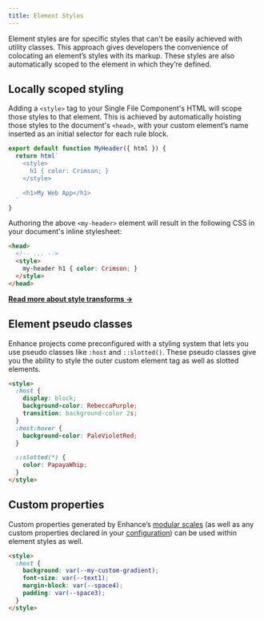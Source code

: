 ```yaml
---
title: Element Styles
---
```


Element styles are for specific styles that can't be easily achieved with utility classes.
This approach gives developers the convenience of colocating an element’s styles with its markup.
These styles are also automatically scoped to the element in which they’re defined.

## Locally scoped styling

Adding a `<style>` tag to your Single File Component's HTML will scope those styles to that element. This is achieved by automatically hoisting those styles to the document's `<head>`, with your custom element’s name inserted as an initial selector for each rule block.

<doc-code highlight="4">

```javascript
export default function MyHeader({ html }) { 
  return html`
    <style>
      h1 { color: Crimson; }
    </style>

    <h1>My Web App</h1>
  `
}
```

</doc-code>

Authoring the above `<my-header>` element will result in the following CSS in your document's inline stylesheet:

<doc-code highlight="4">

```html
<head>
  <!-- ... -->
  <style>
    my-header h1 { color: Crimson; }
  </style>
</head>
```

</doc-code>

<doc-callout level="none" mark="🦾">

**[Read more about style transforms →](/docs/learn/features/transforms/style-transforms)**

</doc-callout>

## Element pseudo classes

Enhance projects come preconfigured with a styling system that lets you use pseudo classes like `:host` and `::slotted()`.
These pseudo classes give you the ability to style the outer custom element tag as well as slotted elements.

```html
<style>
  :host {
    display: block;
    background-color: RebeccaPurple;
    transition: background-color 2s;
  }
  :host:hover {
    background-color: PaleVioletRed;
  }

  ::slotted(*) {
    color: PapayaWhip;
  }
</style>
```

## Custom properties

Custom properties generated by Enhance’s [modular scales](/docs/learn/concepts/styling/modular-scales) (as well as any custom properties declared in your [configuration](/docs/learn/concepts/styling/customization)) can be used within element styles as well.

```html
<style>
  :host {
    background: var(--my-custom-gradient);
    font-size: var(--text1);
    margin-block: var(--space4);
    padding: var(--space3);
  }
</style>
```

